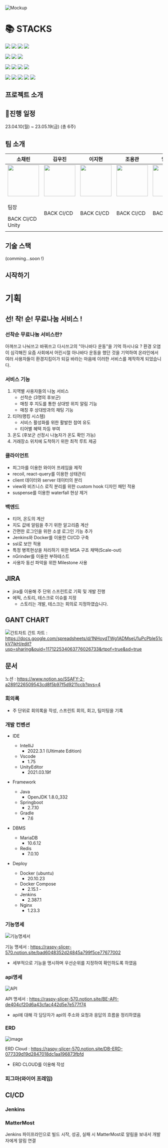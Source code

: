 ![Mockup](https://user-images.githubusercontent.com/57563053/233238293-7b20c1dd-4e19-44c3-8efa-278f8066fef1.jpg)

<h1>📚 STACKS</h1>

<img src="https://img.shields.io/badge/java-007396?style=for-the-badge&logo=java&logoColor=white">&nbsp;<img src="https://img.shields.io/badge/HTML-E34F26?style=for-the-badge&logo=html5&logoColor=white">&nbsp;<img src="https://img.shields.io/badge/CSS-1572B6?style=for-the-badge&logo=css3&logoColor=white">&nbsp;<img src="https://img.shields.io/badge/javascript-F7DF1E?style=for-the-badge&logo=javascript&logoColor=black">


<img src="https://img.shields.io/badge/springboot-6DB33F?style=for-the-badge&logo=springboot&logoColor=white">&nbsp;<img src="https://img.shields.io/badge/springsecurity-6DB33F?style=for-the-badge&logo=springsecurity&logoColor=white">&nbsp;<img src="https://img.shields.io/badge/mysql-4479A1?style=for-the-badge&logo=mysql&logoColor=white">

<img src="https://img.shields.io/badge/git-F05032?style=for-the-badge&logo=git&logoColor=white">&nbsp;<img src="https://img.shields.io/badge/gradle-02303A?style=for-the-badge&logo=gradle&logoColor=white">&nbsp;<img src="https://img.shields.io/badge/socket.io-010101?style=for-the-badge&logo=socket.io&logoColor=white">&nbsp;<img src="https://img.shields.io/badge/GitLab-FC6D26?style=for-the-badge&logo=GitLab&logoColor=white">

<img src="https://img.shields.io/badge/amazonaws-232F3E?style=for-the-badge&logo=amazonaws&logoColor=white">&nbsp;<img src="https://img.shields.io/badge/Docker-2496ED?style=for-the-badge&logo=Docker&logoColor=white">&nbsp;<img src="https://img.shields.io/badge/Nginx-009639?style=for-the-badge&logo=nginx&logoColor=white">&nbsp;<img src="https://img.shields.io/badge/Jenkins-D24939?style=for-the-badge&logo=Jenkins&logoColor=white">&nbsp;<img src="https://img.shields.io/badge/mattermost-0058CC?style=for-the-badge&logo=mattermost&logoColor=white">


## 프로젝트 소개


## 📆진행 일정

23.04.10(월) ~ 23.05.19(금) (총 6주)

## 팀 소개

| 소채린                                                                                                                                         | 김우진                                                                                                                                          | 이지현                                                                                                                                          | 조용관                                                                                                                                         | 양연호                                                                                                                                         | 한상준                                                                                                                                          |
| ---------------------------------------------------------------------------------------------------------------------------------------------- | ----------------------------------------------------------------------------------------------------------------------------------------------- | ----------------------------------------------------------------------------------------------------------------------------------------------- | ---------------------------------------------------------------------------------------------------------------------------------------------- | ---------------------------------------------------------------------------------------------------------------------------------------------- | ----------------------------------------------------------------------------------------------------------------------------------------------- |
| <img src="https://user-images.githubusercontent.com/77334903/233312605-d4148bb4-accf-45e0-804f-42a5e4c34777.jpg" width = "100" height = "100"> | <img src="https://user-images.githubusercontent.com/77334903/233312704-db455c8f-2f22-47fd-a8ca-c37cc18dd548.jpg" width = "100" height = "100"> | <img src="https://user-images.githubusercontent.com/77334903/233312827-6a249d55-dd73-4c2f-a923-3bd0a5aeea1e.jpg" width = "100" height = "100"> | <img src="https://user-images.githubusercontent.com/77334903/233373805-7d17b4fc-1abd-4126-801d-94b3bf165105.jpg" width = "100" height = "100"> | <img src="https://user-images.githubusercontent.com/77334903/233312215-46012df9-0b9e-4ad3-8e3d-25a2384ac4ab.jpg" width = "100" height = "100"> | <img src="https://user-images.githubusercontent.com/77334903/233373797-c69a915f-1c1f-420c-90d7-d7a3855390f4.jpg" width = "100" height = "100"> |
| <p>팀장</p>BACK CI/CD <br> Unity <br>                                                                                                | BACK CI/CD <br>                                                                                                                     | BACK CI/CD                                                                                                                 | BACK CI/CD <br>                                                                                         | BACK CI/CD                                                                                          | 프론트 <br> 디자인 <br> UX/UI                                                                                                |
|                                                                                                                                                |                                                             |                                                                                                         |                                                                                                                                                |                                                                                                                                                |                                                                                                                                                 |

## 기술 스택

(comming...soon !)

## 시작하기

# 기획

## 선! 착! 순! 무료나눔 서비스 !

### 선착순 무료나눔 서비스란?

아껴쓰고 나눠쓰고 바꿔쓰고 다시쓰고의 "아나바다 운동"을 기억 하시나요 ? 환경 오염이 심각해진 요즘 사회에서 어린시절 아나바다 운동을 했던 것을 기억하여 온라인에서 여러 사용자들이 환경지킴이가 되길 바라는 마음에 이러한 서비스를 제작하게 되었습니다.

### 서비스 기능

1. 지역별 사용자들의 나눔 서비스 
    - 선착순 (3명의 후보군)
    - 매칭 후 지도를 통한 상대방 위치 알림 기능
    - 매칭 후 상대방과의 채팅 기능
2. 티어(랭킹 시스템)
    - 서비스 활성화를 위한 활발한 참여 유도
    - 티어별 혜택 차등 부여
3. 온도 (후보군 선정시 나눔자가 온도 확인 가능)
4. 거래장소 위치에 도착하기 위한 최적 루트 제공


### 클라이언트

- 피그마를 이용한 와이어 프레임을 제작
- recoil, react-query를 이용한 상태관리
- client 데이터와 server 데이터의 분리
- view와 비즈니스 로직 분리를 위한 custom hook 디자인 패턴 적용
- suspense를 이용한 waterfall 현상 제거

### 백엔드

- 티어, 온도의 계산 
- 지도 값에 알림을 주기 위한 알고리즘 계산
- 간편한 로그인을 위한 소셜 로그인 기능 추가 
- Jenkins와 Docker를 이용한 CI/CD 구축
- ssl로 보안 적용
- 특정 병목현상을 처리하기 위한 MSA 구조 채택(Scale-out)
- nGrinder를 이용한 부하테스트
- 사용자 동선 파악을 위한 Milestone 사용

## JIRA

- jira를 이용해 주 단위 스프린트로 기획 및 개발 진행
- 에픽, 스토리, 테스크로 이슈를 지정
  - 스토리는 개발, 테스크는 회의로 지정하였습니다.


## GANT CHART

![간트차트](https://user-images.githubusercontent.com/77334903/233376264-6886f7b1-0a3b-4b7d-9c9f-3c76398d89e6.png)
간트 차트 : https://docs.google.com/spreadsheets/d/1NHoydTWg1ADMseU1uPcPble51ckV7ikH/edit?usp=sharing&ouid=117122534063776026733&rtpof=true&sd=true  


## 문서
노션 : https://www.notion.so/SSAFY-2-a2891226509543cd8f5b97f5d9211ccb?pvs=4  


### 회의록

- 주 단위로 회의록을 작성, 스프린트 회의, 회고, 팀미팅을 기록

### 개발 컨벤션

- IDE

  - IntelliJ
    - 2022.3.1 (Ultimate Edition)
  - Vscode
    - 1.75
  - UnityEditor
    - 2021.03.19f

- Framework
  - Java
    - OpenJDK 1.8.0_332
  - Springboot
    - 2.7.10
  - Gradle
    - 7.6
- DBMS

  - MariaDB
    - 10.6.12 
  - Redis
    - 7.0.10

- Deploy

  - Docker (ubuntu)
    - 20.10.23
  - Docker Compose
    - 2.15.1 -
  - Jenkins
    - 2.387.1   
  - Nginx
    - 1.23.3



### 기능명세
![기능명세서](https://user-images.githubusercontent.com/77334903/233376949-1b35d945-76b8-4e9e-9586-178605d6e087.png)


기능 명세서 : https://raspy-slicer-570.notion.site/bad6048352d24845a799f5ce77677002  

- 세부적으로 기능을 명시하며 우선순위를 지정하여 확인하도록 하였음

### api명세

![API](https://user-images.githubusercontent.com/77334903/233377179-9d3511dd-430c-4bbf-949f-bc5abba94bc1.png)

API 명세서 : https://raspy-slicer-570.notion.site/BE-API-de404cf20d6a43cfac442d5e7e577f74  

- api에 대해 각 담당자가 api의 주소와 요청과 응답의 흐름을 정리하였음

### ERD

  ![image](https://user-images.githubusercontent.com/77334903/233377494-ce20d87d-ae93-4deb-bcd0-14260caacf1b.png)

  ERD Cloud : https://raspy-slicer-570.notion.site/DB-ERD-077339d19d2847018dc1aa196873fbfd  

  - ERD CLOUD를 이용해 작성

### 피그마(와이어 프레임)


## CI/CD

### Jenkins

### MatterMost


Jenkins 파이프라인으로 빌드 시작, 성공, 실패 시 MatterMost로 알림을 보내서 개발자에게 알림 연결
